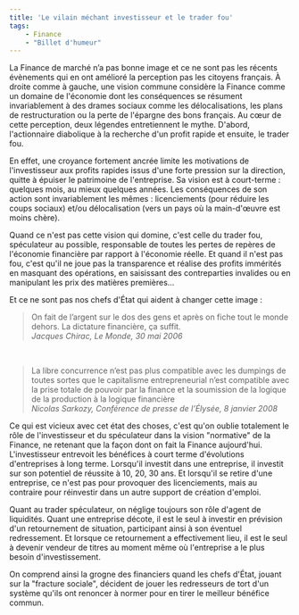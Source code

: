 ```yaml
---
title: 'Le vilain méchant investisseur et le trader fou'
tags:
    - Finance
    - "Billet d'humeur"
---
```


La Finance de marché n’a pas bonne image et ce ne sont pas les récents
évènements qui en ont amélioré la perception pas les citoyens français. À droite
comme à gauche, une vision commune considère la Finance comme un domaine de
l'économie dont les conséquences se résument invariablement à des drames sociaux
comme les délocalisations, les plans de restructuration ou la perte de l'épargne
des bons français. Au cœur de cette perception, deux légendes entretiennent le
mythe. D'abord, l'actionnaire diabolique à la recherche d'un profit rapide et
ensuite, le trader fou.

En effet, une croyance fortement ancrée limite les motivations de l'investisseur
aux profits rapides issus d'une forte pression sur la direction, quitte à
épuiser le patrimoine de l'entreprise. Sa vision est à court-terme&nbsp;:
quelques mois, au mieux quelques années. Les conséquences de son action sont
invariablement les mêmes&nbsp;: licenciements (pour réduire les coups sociaux)
et/ou délocalisation (vers un pays où la main-d'œuvre est moins chère).

Quand ce n'est pas cette vision qui domine, c'est celle du trader fou,
spéculateur au possible, responsable de toutes les pertes de repères de
l'économie financière par rapport à l'économie réelle. Et quand il n'est pas
fou, c'est qu'il ne joue pas la transparence et réalise des profits immérités en
masquant des opérations, en saisissant des contreparties invalides ou en
manipulant les prix des matières premières…

Et ce ne sont pas nos chefs d'État qui aident à changer cette image&nbsp;:

> On fait de l’argent sur le dos des gens et après on fiche tout le monde
> dehors. La dictature financière, ça suffit.  
> <cite>Jacques Chirac, Le Monde, 30 mai 2006</cite>

&nbsp;

> La libre concurrence n’est pas plus compatible avec les dumpings de toutes
> sortes que le capitalisme entrepreneurial n’est compatible avec la prise
> totale de pouvoir par la finance et la soumission de la logique de la
> production à la logique financière  
> <cite>Nicolas Sarkozy, Conférence de presse de l’Élysée, 8 janvier 2008</cite>

Ce qui est vicieux avec cet état des choses, c'est qu'on oublie totalement le
rôle de l'investisseur et du spéculateur dans la vision "normative" de la
Finance, ne retenant que la façon dont on fait la Finance aujourd'hui.
L'investisseur entrevoit les bénéfices à court terme d'évolutions d'entreprises
à long terme. Lorsqu'il investit dans une entreprise, il investit sur son
potentiel de réussite à 10, 20, 30 ans. Et lorsqu'il se retire d'une entreprise,
ce n'est pas pour provoquer des licenciements, mais au contraire pour réinvestir
dans un autre support de création d'emploi.

Quant au trader spéculateur, on néglige toujours son rôle d'agent de liquidités.
Quant une entreprise décote, il est le seul à investir en prévision d'un
retournement de situation, participant ainsi à son éventuel redressement. Et
lorsque ce retournement a effectivement lieu, il est le seul à devenir vendeur
de titres au moment même où l'entreprise a le plus besoin d'investissement.

On comprend ainsi la grogne des financiers quand les chefs d'État, jouant sur la
"fracture sociale", décident de jouer les redresseurs de tort d'un système
qu'ils ont renoncer à normer pour en tirer le meilleur bénéfice commun.

